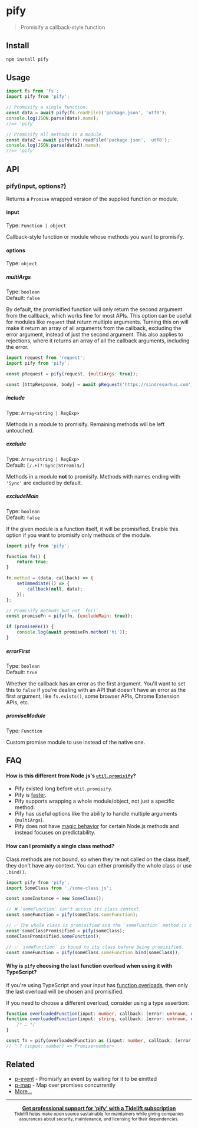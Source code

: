 # pify

> Promisify a callback-style function

## Install

```sh
npm install pify
```

## Usage

```js
import fs from 'fs';
import pify from 'pify';

// Promisify a single function.
const data = await pify(fs.readFile)('package.json', 'utf8');
console.log(JSON.parse(data).name);
//=> 'pify'

// Promisify all methods in a module.
const data2 = await pify(fs).readFile('package.json', 'utf8');
console.log(JSON.parse(data2).name);
//=> 'pify'
```

## API

### pify(input, options?)

Returns a `Promise` wrapped version of the supplied function or module.

#### input

Type: `Function | object`

Callback-style function or module whose methods you want to promisify.

#### options

Type: `object`

##### multiArgs

Type: `boolean`\
Default: `false`

By default, the promisified function will only return the second argument from the callback, which works fine for most APIs. This option can be useful for modules like `request` that return multiple arguments. Turning this on will make it return an array of all arguments from the callback, excluding the error argument, instead of just the second argument. This also applies to rejections, where it returns an array of all the callback arguments, including the error.

```js
import request from 'request';
import pify from 'pify';

const pRequest = pify(request, {multiArgs: true});

const [httpResponse, body] = await pRequest('https://sindresorhus.com');
```

##### include

Type: `Array<string | RegExp>`

Methods in a module to promisify. Remaining methods will be left untouched.

##### exclude

Type: `Array<string | RegExp>`\
Default: `[/.+(?:Sync|Stream)$/]`

Methods in a module **not** to promisify. Methods with names ending with `'Sync'` are excluded by default.

##### excludeMain

Type: `boolean`\
Default: `false`

If the given module is a function itself, it will be promisified. Enable this option if you want to promisify only methods of the module.

```js
import pify from 'pify';

function fn() {
	return true;
}

fn.method = (data, callback) => {
	setImmediate(() => {
		callback(null, data);
	});
};

// Promisify methods but not `fn()`.
const promiseFn = pify(fn, {excludeMain: true});

if (promiseFn()) {
	console.log(await promiseFn.method('hi'));
}
```

##### errorFirst

Type: `boolean`\
Default: `true`

Whether the callback has an error as the first argument. You'll want to set this to `false` if you're dealing with an API that doesn't have an error as the first argument, like `fs.exists()`, some browser APIs, Chrome Extension APIs, etc.

##### promiseModule

Type: `Function`

Custom promise module to use instead of the native one.

## FAQ

#### How is this different from Node.js's [`util.promisify`](https://nodejs.org/api/util.html#util_util_promisify_original)?

- Pify existed long before `util.promisify`.
- Pify is [faster](https://github.com/sindresorhus/pify/issues/41#issuecomment-429988506).
- Pify supports wrapping a whole module/object, not just a specific method.
- Pify has useful options like the ability to handle multiple arguments (`multiArgs`).
- Pify does not have [magic behavior](https://nodejs.org/api/util.html#util_custom_promisified_functions) for certain Node.js methods and instead focuses on predictability.

#### How can I promisify a single class method?

Class methods are not bound, so when they're not called on the class itself, they don't have any context. You can either promisify the whole class or use `.bind()`.

```js
import pify from 'pify';
import SomeClass from './some-class.js';

const someInstance = new SomeClass();

// ❌ `someFunction` can't access its class context.
const someFunction = pify(someClass.someFunction);

// ✅ The whole class is promisified and the `someFunction` method is called on its class.
const someClassPromisified = pify(someClass);
someClassPromisified.someFunction();

// ✅ `someFunction` is bound to its class before being promisified.
const someFunction = pify(someClass.someFunction.bind(someClass));
```

#### Why is `pify` choosing the last function overload when using it with TypeScript?

If you're using TypeScript and your input has [function overloads](https://www.typescriptlang.org/docs/handbook/2/functions.html#function-overloads), then only the last overload will be chosen and promisified.

If you need to choose a different overload, consider using a type assertion:

```ts
function overloadedFunction(input: number, callback: (error: unknown, data: number => void): void
function overloadedFunction(input: string, callback: (error: unknown, data: string) => void): void {
	/* … */
}

const fn = pify(overloadedFunction as (input: number, callback: (error: unknown, data: number) => void) => void)
// ^ ? (input: number) => Promise<number>
```

## Related

- [p-event](https://github.com/sindresorhus/p-event) - Promisify an event by waiting for it to be emitted
- [p-map](https://github.com/sindresorhus/p-map) - Map over promises concurrently
- [More…](https://github.com/sindresorhus/promise-fun)

---

<div align="center">
	<b>
		<a href="https://tidelift.com/subscription/pkg/npm-pify?utm_source=npm-pify&utm_medium=referral&utm_campaign=readme">Get professional support for 'pify' with a Tidelift subscription</a>
	</b>
	<br>
	<sub>
		Tidelift helps make open source sustainable for maintainers while giving companies<br>assurances about security, maintenance, and licensing for their dependencies.
	</sub>
</div>
